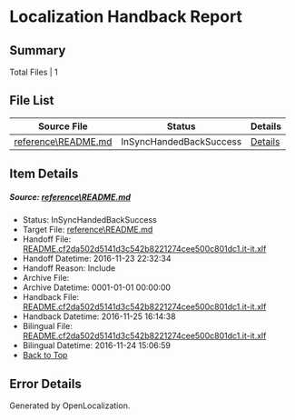 # <a name='report-top'></a> Localization Handback Report

## Summary
 Total Files | 1

## File List
 Source File | Status | Details 
 ----------- | ------ | ------- 
 [reference\README.md](https://github.com/PowerShell/powerShell-Docs/blob/6f2cc23f6fce9c267e793fa8653f292e6a6b98ec/reference/README.md) | InSyncHandedBackSuccess | [Details](#edafde9188cad3b21d0cd2b30cfaaf1bede9b1952174)

## Item Details
##### <a name='edafde9188cad3b21d0cd2b30cfaaf1bede9b1952174'></a> Source: [reference\README.md](https://github.com/PowerShell/powerShell-Docs/blob/6f2cc23f6fce9c267e793fa8653f292e6a6b98ec/reference/README.md)
* Status: InSyncHandedBackSuccess
* Target File: [reference\README.md](https://github.com/PowerShell/powerShell-Docs.it-it/blob/1b6038b4e09144a7bc28cf8ebb0f6c512641c26b/reference/README.md)
* Handoff File: [README.cf2da502d5141d3c542b8221274cee500c801dc1.it-it.xlf](https://github.com/PowerShell/powerShell-Docs.handoff/blob/800235d790e059d7981d922e4a881117578337c7/ol-handoff/PowerShell/powerShell-Docs.it-it/live/README.cf2da502d5141d3c542b8221274cee500c801dc1.it-it.xlf)
* Handoff Datetime: 2016-11-23 22:32:34
* Handoff Reason: Include
* Archive File: 
* Archive Datetime: 0001-01-01 00:00:00
* Handback File: [README.cf2da502d5141d3c542b8221274cee500c801dc1.it-it.xlf](https://github.com/PowerShell/powerShell-Docs.handback/blob/dbe25d2bc0a18a9b81ff9e8ef3547f3c43f2dd32/ol-handback/PowerShell/powerShell-Docs.it-it/live/README.cf2da502d5141d3c542b8221274cee500c801dc1.it-it.xlf)
* Handback Datetime: 2016-11-25 16:14:38
* Bilingual File: [README.cf2da502d5141d3c542b8221274cee500c801dc1.it-it.xlf](https://github.com/PowerShell/powerShell-Docs.handback/blob/597d6a34d5dbfced2b8ea806e8344814761764f3/ol-handback/PowerShell/powerShell-Docs.it-it/live/README.cf2da502d5141d3c542b8221274cee500c801dc1.it-it.xlf)
* Bilingual Datetime: 2016-11-24 15:06:59
* [Back to Top](#report-top)


## Error Details

Generated by OpenLocalization.
